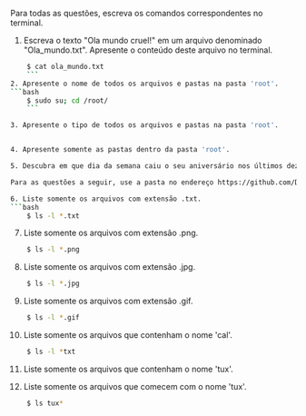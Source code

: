 Para todas as questões, escreva os comandos correspondentes no terminal.

1. Escreva o texto "Ola mundo cruel!" em um arquivo denominado "Ola_mundo.txt". Apresente o conteúdo deste arquivo no terminal.
```bash
    $ cat ola_mundo.txt
    ```
2. Apresente o nome de todos os arquivos e pastas na pasta 'root'.
```bash
    $ sudo su; cd /root/
    ```

3. Apresente o tipo de todos os arquivos e pastas na pasta 'root'.


4. Apresente somente as pastas dentro da pasta 'root'.

5. Descubra em que dia da semana caiu o seu aniversário nos últimos dez anos.

Para as questões a seguir, use a pasta no endereço https://github.com/DiogoCaetanoGarcia/Sistemas_Embarcados/raw/master/Questoes/02_Intro_Linux_arqs.zip

6. Liste somente os arquivos com extensão .txt.
```bash
	$ ls -l *.txt
```
7. Liste somente os arquivos com extensão .png.
```bash
	$ ls -l *.png
```
8. Liste somente os arquivos com extensão .jpg.
```bash
	$ ls -l *.jpg
```
9. Liste somente os arquivos com extensão .gif.
```bash
	$ ls -l *.gif
```
10. Liste somente os arquivos que contenham o nome 'cal'.
```bash
	$ ls -l *txt
```
11. Liste somente os arquivos que contenham o nome 'tux'.

12. Liste somente os arquivos que comecem com o nome 'tux'.
```bash
	$ ls tux*
```
